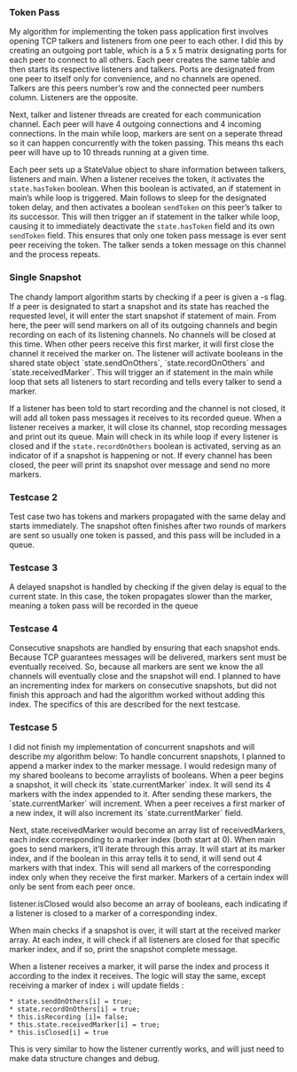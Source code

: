 <h3> Token Pass</h3>
My algorithm for implementing the token pass application first involves opening TCP talkers and listeners from one peer to each other. I did this by creating an outgoing port table, which is a 5 x 5 matrix designating ports for each peer to connect to all others. Each peer creates the same table and then starts its respective listeners and talkers. Ports are designated from one peer to itself only for convenience, and no channels are opened. Talkers are this peers number’s row and the connected peer numbers column. Listeners are the opposite.

Next, talker and listener threads are created for each communication channel. Each peer will have 4 outgoing connections and 4 incoming connections. In the main while loop, markers are sent on a seperate thread so it can happen concurrently with the token passing. This means ths each peer will have up to 10 threads running at a given time.

Each peer sets up a StateValue object to share information between talkers, listeners and main. When a listener receives the token, it activates the `state.hasToken` boolean. When this boolean is activated, an if statement in main’s while loop is triggered. Main follows to sleep for the designated token delay, and then activates a boolean `sendToken` on this peer’s talker to its successor. This will then trigger an if statement in the talker while loop, causing it to immediately  deactivate the `state.hasToken` field and its own `sendToken` field. This ensures that only one token pass message is ever sent peer receiving the token. The talker sends a token message on this channel and the process repeats.

<h3> Single Snapshot</h3>
The chandy lamport algorithm starts by checking if a peer is given a -s flag. If a peer is designated to start a snapshot and its state has reached the requested level, it will enter the start snapshot if statement of main. From here, the peer will send markers on all of its outgoing channels and begin recording on each of its listening channels. No channels will be closed at this time. When other peers receive this first marker, it will first close the channel it received the marker on. The listener will activate booleans in the shared state object `state.sendOnOthers`, `state.recordOnOthers` and `state.receivedMarker`. This will trigger an if statement in the main while loop that sets all listeners to start recording and tells every talker to send a marker.

If a listener has been told to start recording and the channel is not closed, it will add all token pass messages it receives to its recorded queue. When a listener receives a marker, it will close its channel, stop recording messages and print out its queue. Main will check in its while loop if every listener is closed and if the `state.recordOnOthers` boolean is activated, serving as an indicator of if a snapshot is happening or not. If every channel has been closed, the peer will print its snapshot over message and send no more markers. 

<h3> Testcase 2</h3>
Test case two has tokens and markers propagated with the same delay and starts immediately. The snapshot often finishes after two rounds of markers are sent so usually one token is passed, and this pass will be included in a queue. 

<h3> Testcase 3</h3>
A delayed snapshot is handled by checking if the given delay is equal to the current state. In this case, the token propagates slower than the marker, meaning a token pass will be recorded in the queue  

<h3> Testcase 4 </h3>
Consecutive snapshots are handled by ensuring that each snapshot ends. Because TCP guarantees messages will be delivered, markers sent must be eventually received. So, because all markers are sent we know the all channels will eventually close and the snapshot will end. I planned to have an incrementing index for markers on consecutive snapshots, but did not finish this approach and had the algorithm worked without adding this index. The specifics of this are described for the next testcase.

<h3> Testcase 5 </h3>
I did not finish my implementation of concurrent snapshots and will describe my algorithm below: 
To handle concurrent snapshots, I planned to append a marker index to the marker message. I would redesign many of my shared booleans to become arraylists of booleans. When a peer begins a snapshot, it will check its `state.currentMarker` index. It will send its 4 markers with the index appended to it. After sending these markers, the `state.currentMarker` will increment. When a peer receives a first marker of a new index, it will also increment its `state.currentMarker` field.

Next, state.receivedMarker would become an array list of receivedMarkers, each index corresponding to a marker index (both start at 0).  When main goes to send markers, it’ll iterate through this array. It will start at its marker index, and if the boolean in this array tells it to send, it will send out 4 markers with that index. This will send all markers of the corresponding index only when they receive the first marker. Markers of a certain index will only be sent from each peer once.

listener.isClosed would also become an array of booleans, each indicating  if a listener is closed to a marker of a corresponding index.

When main checks if a snapshot is over, it will start at the received marker array. At each index, it will check if all listeners are closed for that specific marker index, and if so, print the snapshot complete message.

When a listener receives a marker, it will parse the index and process it according to the index it receives. The logic will stay the same, except receiving a marker of index `i` will update fields :
```
* state.sendOnOthers[i] = true;
* state.recordOnOthers[i] = true;
* this.isRecording [i]= false;
* this.state.receivedMarker[i] = true;
* this.isClosed[i] = true
```

This is very similar to how the listener currently works, and will just need to make data structure changes and debug. 


